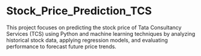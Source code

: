 # Stock_Price_Prediction_TCS
This project focuses on predicting the stock price of Tata Consultancy Services (TCS) using Python and machine learning techniques by analyzing historical stock data, applying regression models, and evaluating performance to forecast future price trends.
